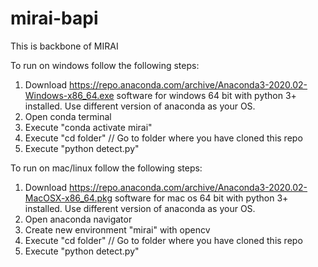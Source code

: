 # mirai-bapi
This is backbone of MIRAI 

To run on windows follow the following steps:
1. Download https://repo.anaconda.com/archive/Anaconda3-2020.02-Windows-x86_64.exe software for windows 64 bit with python 3+ installed. Use different version of anaconda as your OS.
2. Open conda terminal
3. Execute "conda activate mirai"
4. Execute "cd folder" // Go to folder where you have cloned this repo
5. Execute "python detect.py"

To run on mac/linux follow the following steps:
1. Download https://repo.anaconda.com/archive/Anaconda3-2020.02-MacOSX-x86_64.pkg software for mac os 64 bit with python 3+ installed. Use different version of anaconda as your OS.
2. Open anaconda navigator
3. Create new environment "mirai" with opencv
4. Execute "cd folder" // Go to folder where you have cloned this repo
5. Execute "python detect.py"